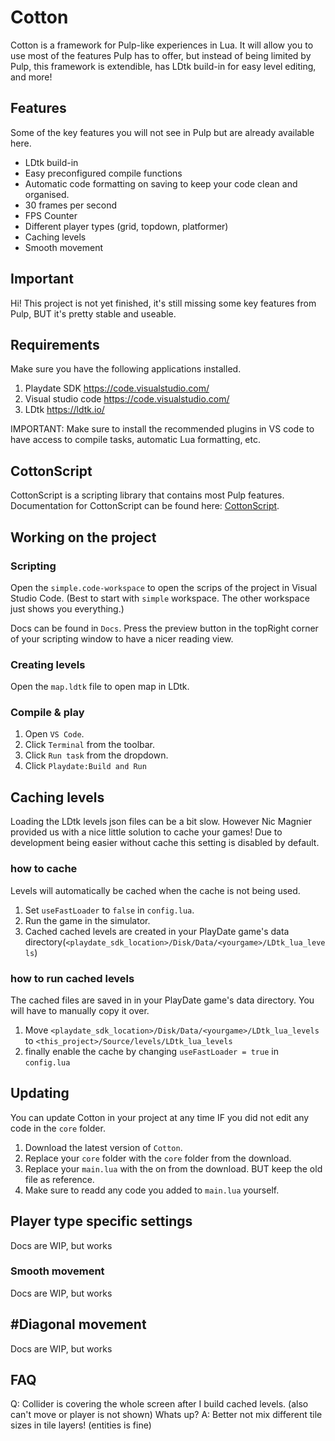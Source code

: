 # Cotton

Cotton is a framework for Pulp-like experiences in Lua. It will allow you to use most of the features Pulp has to offer, but instead of being limited by Pulp, this framework is extendible, has LDtk build-in for easy level editing, and more!

## Features

Some of the key features you will not see in Pulp but are already available here.

* LDtk build-in
* Easy preconfigured compile functions
* Automatic code formatting on saving to keep your code clean and organised.
* 30 frames per second
* FPS Counter
* Different player types (grid, topdown, platformer)
* Caching levels
* Smooth movement

## Important

Hi! This project is not yet finished, it's still missing some key features from Pulp, BUT it's pretty stable and useable.

## Requirements

Make sure you have the following applications installed.

1. Playdate SDK https://code.visualstudio.com/
2. Visual studio code https://code.visualstudio.com/
3. LDtk https://ldtk.io/

IMPORTANT: Make sure to install the recommended plugins in VS code to have access to compile tasks, automatic Lua formatting, etc.

## CottonScript

CottonScript is a scripting library that contains most Pulp features.
Documentation for CottonScript can be found here: [CottonScript](https://github.com/unbelievableflavour/Cotton/blob/master/Docs/CottonScript.md).

## Working on the project

### Scripting

Open the `simple.code-workspace` to open the scrips of the project in Visual Studio Code.
(Best to start with `simple` workspace. The other workspace just shows you everything.)

Docs can be found in `Docs`. Press the preview button in the topRight corner of your scripting window to have a nicer reading view.

### Creating levels

Open the `map.ldtk` file to open map in LDtk.

### Compile & play

1. Open `VS Code`.
1. Click `Terminal` from the toolbar.
1. Click `Run task` from the dropdown.
1. Click `Playdate:Build and Run`

## Caching levels

Loading the LDtk levels json files can be a bit slow. However Nic Magnier provided us with a nice little solution to cache your games!
Due to development being easier without cache this setting is disabled by default.

### how to cache

Levels will automatically be cached when the cache is not being used. 

1. Set `useFastLoader` to `false` in `config.lua`.
2. Run the game in the simulator.
3. Cached cached levels are created in your PlayDate game's data directory(`<playdate_sdk_location>/Disk/Data/<yourgame>/LDtk_lua_levels`)

### how to run cached levels

The cached files are saved in in your PlayDate game's data directory. You will have to manually copy it over.

1. Move `<playdate_sdk_location>/Disk/Data/<yourgame>/LDtk_lua_levels` to `<this_project>/Source/levels/LDtk_lua_levels`
2. finally enable the cache by changing `useFastLoader = true` in `config.lua`

## Updating

You can update Cotton in your project at any time IF you did not edit any code in the `core` folder.

1. Download the latest version of `Cotton`.
2. Replace your `core` folder with the `core` folder from the download.
3. Replace your `main.lua` with the on from the download. BUT keep the old file as reference.
4. Make sure to readd any code you added to `main.lua` yourself.

## Player type specific settings

Docs are WIP, but works

### Smooth movement

Docs are WIP, but works

## #Diagonal movement

Docs are WIP, but works

## FAQ

Q: Collider is covering the whole screen after I build cached levels. (also can't move or player is not shown) Whats up?
A: Better not mix different tile sizes in tile layers! (entities is fine)